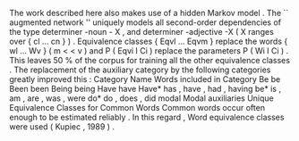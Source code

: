 The work described here also makes use of a hidden Markov model . 
The `` augmented network '' uniquely models all second-order dependencies of the type determiner -noun - X , and determiner -adjective -X ( X ranges over { cl ... cn } ) . 
Equivalence classes { Eqvl ... Eqvm } replace the words { wl ... Wv } ( m < < v ) and P ( Eqvi I Ci ) replace the parameters P ( Wi I Ci ) . 
This leaves 50 % of the corpus for training all the other equivalence classes . 
The replacement of the auxiliary category by the following categories greatly improved this : Category Name Words included in Category Be be Been been Being being Have have Have* has , have , had , having be* is , am , are , was , were do* do , does , did modal Modal auxiliaries Unique Equivalence Classes for Common Words Common words occur often enough to be estimated reliably . 
In this regard , Word equivalence classes were used ( Kupiec , 1989 ) . 